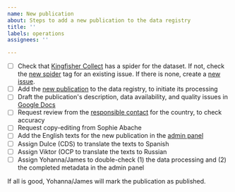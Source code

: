 ```yaml
---
name: New publication
about: Steps to add a new publication to the data registry
title: ''
labels: operations
assignees: ''

---
```


* [ ] Check that [Kingfisher Collect](https://kingfisher-collect.readthedocs.io/en/latest/spiders.html) has a spider for the dataset. If not, check the [new spider](https://github.com/open-contracting/kingfisher-collect/issues?q=is%3Aissue+is%3Aopen+label%3A%22new+spider%22) tag for an existing issue. If there is none, create a [new issue](https://github.com/open-contracting/kingfisher-collect/issues/new?assignees=&labels=new+spider&template=new-spider.md&title=).
* [ ] Add the [new publication](https://data-registry.datlab.eu/admin/data_registry/collection/add/) to the data registry, to initiate its processing
* [ ] Draft the publication's description, data availability, and quality issues in [Google Docs](https://docs.google.com/document/d/1Pr87zDrs9YY7BEvr_e6QjOy0gexs06dU9ES2_-V7Lzw/edit)
* [ ] Request review from the [responsible contact](https://crm.open-contracting.org/projects/ocds/wiki/Responsible_contacts) for the country, to check accuracy
* [ ] Request copy-editing from Sophie Abache
* [ ] Add the English texts for the new publication in the [admin panel](https://data-registry.datlab.eu/admin/data_registry/collection/)
* [ ] Assign Dulce (CDS) to translate the texts to Spanish
* [ ] Assign Viktor (OCP to translate the texts to Russian
* [ ] Assign Yohanna/James to double-check (1) the data processing and (2) the completed metadata in the admin panel

If all is good, Yohanna/James will mark the publication as published.
